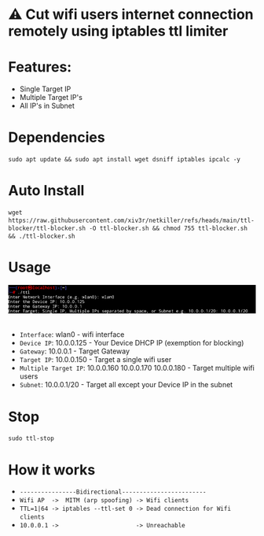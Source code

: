 # ⚠️ Cut wifi users internet connection remotely using iptables ttl limiter

# Features:
- Single Target IP
- Multiple Target IP's
- All IP's in Subnet

# Dependencies
```
sudo apt update && sudo apt install wget dsniff iptables ipcalc -y
```

# Auto Install
```
wget https://raw.githubusercontent.com/xiv3r/netkiller/refs/heads/main/ttl-blocker/ttl-blocker.sh -O ttl-blocker.sh && chmod 755 ttl-blocker.sh && ./ttl-blocker.sh
```

# Usage
<div align="center">

<img src="https://github.com/xiv3r/netkiller/blob/main/ttl-blocker/ttl.png">
</div>
<br>

- `Interface`: wlan0 - wifi interface
- `Device IP`: 10.0.0.125 - Your Device DHCP IP (exemption for blocking)
- `Gateway`: 10.0.0.1 - Target Gateway
- `Target IP`: 10.0.0.150 - Target a single wifi user
- `Multiple Target IP`: 10.0.0.160 10.0.0.170 10.0.0.180 - Target multiple wifi users
- `Subnet`: 10.0.0.1/20 - Target all except your Device IP in the subnet

# Stop
```
sudo ttl-stop
```

# How it works 
- `----------------Bidirectional------------------------`
- `Wifi AP  ->  MITM (arp spoofing) -> Wifi clients` 
- `TTL=1|64 -> iptables --ttl-set 0 -> Dead connection for Wifi clients`
- `10.0.0.1 ->                      -> Unreachable`
